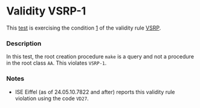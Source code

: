 # Validity VSRP-1

This [test](.) is exercising the condition [1](../Readme.md) of the validity rule [VSRP](../../vsrp/Readme.md).

### Description

In this test, the root creation procedure `make` is a query and not a procedure in the root class `AA`. This violates `VSRP-1`.

### Notes

* ISE Eiffel (as of 24.05.10.7822 and after) reports this validity rule violation using the code `VD27`.
